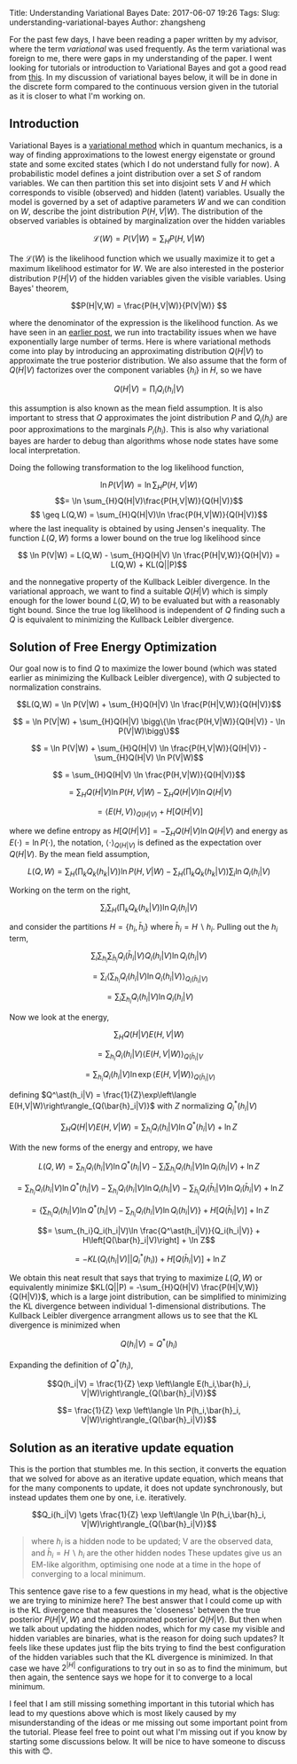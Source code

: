 Title: Understanding Variational Bayes
Date: 2017-06-07 19:26
Tags:
Slug: understanding-variational-bayes
Author: zhangsheng

For the past few days, I have been reading a paper written by my advisor, where the term *variational* was used frequently. As the term variational was foreign to me, there were gaps in my understanding of the paper. I went looking for tutorials or introduction to Variational Bayes and got a good read from [this](http://www.orchid.ac.uk/eprints/40/1/fox_vbtut.pdf). In my discussion of variational bayes below, it will be in done in the discrete form compared to the continuous version given in the tutorial as it is closer to what I'm working on.

## Introduction

Variational Bayes is a [variational method](https://en.wikipedia.org/wiki/Variational_method_(quantum_mechanics)) which in quantum mechanics, is a way of finding approximations to the lowest energy eigenstate or ground state and some excited states (which I do not understand fully for now). A probabilistic model defines a joint distribution over a set $S$ of random variables. We can then partition this set into disjoint sets $V$ and $H$ which corresponds to visible (observed) and hidden (latent) variables. Usually the model is governed by a set of adaptive parameters $W$ and we can condition on $W$, describe the joint distribution $P(H,V|W)$. The distribution of the observed variables is obtained by marginalization over the hidden variables

$$\mathcal{L}(W) = P(V|W) = \sum_{H} P(H,V|W)$$

The $\mathcal{L}(W)$ is the likelihood function which we usually maximize it to get a maximum likelihood estimator for $W$. We are also interested in the posterior distribution $\mathbb{P}(H|V)$ of the hidden variables given the visible variables. Using Bayes' theorem,

$$P(H|V,W) = \frac{P(H,V|W)}{P(V|W)} $$

where the denominator of the expression is the likelihood function. As we have seen in an [earlier post](https://zunction.github.io/2016/12/a-prelude-to-mpf/), we run into tractability issues when we have exponentially large number of terms. Here is where variational methods come into play by introducing an approximating distribution $Q(H|V)$ to approximate the true posterior distribution. We also assume that the form of $Q(H|V)$ factorizes over the component variables $\{h_i\}$ in $H$, so we have

$$Q(H|V) = \prod_{i}Q_i(h_i|V)$$

this assumption is also known as the mean field assumption. It is also important to stress that $Q$ approximates the joint distribution $P$ and $Q_i(h_i)$ are poor approximations to the marginals $P_i(h_i)$. This is also why variational bayes are harder to debug than algorithms whose node states have some local interpretation.

Doing the following transformation to the log likelihood function,

$$ \ln P(V|W) = \ln \sum_{H}P(H,V|W)$$
$$= \ln \sum_{H}Q(H|V)\frac{P(H,V|W)}{Q(H|V)}$$
$$ \geq L(Q,W) = \sum_{H}Q(H|V)\ln \frac{P(H,V|W)}{Q(H|V)}$$
where the last inequality is obtained by using Jensen's inequality. The function $L(Q,W)$ forms a lower bound on the true log likelihood since

$$ \ln P(V|W) = L(Q,W) - \sum_{H}Q(H|V) \ln \frac{P(H|V,W)}{Q(H|V)} = L(Q,W) + KL(Q||P)$$

and the nonnegative property of the Kullback Leibler divergence. In the variational approach, we want to find a suitable $Q(H|V)$ which is simply enough for the lower bound $L(Q,W)$ to be evaluated but with a reasonably tight bound. Since the true log likelihood is independent of $Q$ finding such a $Q$ is equivalent to minimizing the Kullback Leibler divergence.

## Solution of Free Energy Optimization

Our goal now is to find $Q$ to maximize the lower bound (which was stated earlier as minimizing the Kullback Leibler divergence), with $Q$ subjected to normalization constrains.

$$L(Q,W) =  \ln P(V|W) + \sum_{H}Q(H|V) \ln \frac{P(H|V,W)}{Q(H|V)}$$

$$ =  \ln P(V|W) + \sum_{H}Q(H|V) \bigg\{\ln \frac{P(H,V|W)}{Q(H|V)} - \ln P(V|W)\bigg\}$$

$$ =  \ln P(V|W) + \sum_{H}Q(H|V) \ln \frac{P(H,V|W)}{Q(H|V)} - \sum_{H}Q(H|V) \ln P(V|W)$$

$$ = \sum_{H}Q(H|V) \ln \frac{P(H,V|W)}{Q(H|V)}$$

$$ = \sum_{H}Q(H|V) \ln P(H,V|W) -\sum_{H}Q(H|V) \ln Q(H|V)$$

$$ = \left\langle E(H,V)\right\rangle_{Q(H|V)} + H\left[Q(H|V)\right]$$

where we define entropy as $H\left[Q(H|V)\right] = -\sum_{H}Q(H|V) \ln Q(H|V)$ and energy as $E(\cdot) = \ln P(\cdot)$, the notation, $\left\langle\cdot\right\rangle_{Q(H|V)}$ is defined as the expectation over $Q(H|V)$. By the mean field assumption,

$$L(Q,W) = \sum_{H}\left(\prod_{k}Q_k(h_k|V)\right) \ln P(H,V|W) -\sum_{H}\left(\prod_{k}Q_k(h_k|V)\right) \sum_{i}\ln Q_i(h_i|V)$$

Working on the term on the right,

$$\sum_{i}\sum_{H}\left(\prod_{k}Q_k(h_k|V)\right) \ln Q_i(h_i|V)$$

and consider the partitions $H = \{h_i, \bar{h}_i\}$ where $\bar{h}_i = H\backslash h_i$. Pulling out the $h_i$ term,

$$\sum_{i}\sum_{h_i}\sum_{\bar{h}_i}Q_i(\bar{h}_i|V)Q_i(h_i|V) \ln Q_i(h_i|V)$$

$$ = \sum_{i}\left\langle\sum_{h_i}Q_i(h_i|V) \ln Q_i(h_i|V)\right\rangle_{Q_i(\bar{h}_i|V)}$$

$$ = \sum_{i}\sum_{h_i}Q_i(h_i|V) \ln Q_i(h_i|V)$$

Now we look at the energy,

$$\sum_{H}Q(H|V) E(H,V|W)$$

$$= \sum_{h_i}Q_i(h_i|V)\left\langle  E(H,V|W)\right\rangle_{Q(\bar{h}_i|V}$$

$$= \sum_{h_i}Q_i(h_i|V)\ln \exp\left\langle  E(H,V|W)\right\rangle_{Q(\bar{h}_i|V)}$$

defining $Q^\ast(h_i|V) = \frac{1}{Z}\exp\left\langle  E(H,V|W)\right\rangle_{Q(\bar{h}_i|V)}$  with $Z$ normalizing $Q_i^\ast(h_i|V)$

$$\sum_{H}Q(H|V) E(H,V|W) = \sum_{h_i}Q_i(h_i|V)\ln Q^\ast(h_i|V) + \ln Z$$

With the new forms of the energy and entropy, we have

$$L(Q,W) = \sum_{h_i}Q_i(h_i|V)\ln Q^\ast(h_i|V) - \sum_{i}\sum_{h_i}Q_i(h_i|V) \ln Q_i(h_i|V) + \ln Z$$

$$= \sum_{h_i}Q_i(h_i|V)\ln Q^\ast(h_i|V) - \sum_{h_i}Q_i(h_i|V) \ln Q_i(h_i|V) - \sum_{\bar{h}_i}Q_i(\bar{h}_i|V) \ln Q_i(\bar{h}_i|V) + \ln Z$$

$$= \bigg\{\sum_{h_i}Q_i(h_i|V)\ln Q^\ast(h_i|V) - \sum_{h_i}Q_i(h_i|V) \ln Q_i(h_i|V)\bigg\} + H\left[Q(\bar{h}_i|V)\right] + \ln Z$$

$$= \sum_{h_i}Q_i(h_i|V)\ln \frac{Q^\ast(h_i|V)}{Q_i(h_i|V)} + H\left[Q(\bar{h}_i|V)\right] + \ln Z$$

$$= -KL(Q_i(h_i|V)||Q_i^\ast(h_i)) + H\left[Q(\bar{h}_i|V)\right] + \ln Z$$

We obtain this neat result that says that trying to maximize $L(Q,W)$ or equivalently minimize $KL(Q||P) = -\sum_{H}Q(H|V) \frac{P(H|V,W)}{Q(H|V)}$, which is a large joint distribution, can be simplified to minimizing the KL divergence between individual 1-dimensional distributions. The Kullback Leibler divergence arrangment allows us to see that the KL divergence is minimized when

$$Q(h_i|V) = Q^\ast(h_i)$$

Expanding the definition of $Q^\ast(h_i)$,

$$Q(h_i|V) = \frac{1}{Z} \exp \left\langle E(h_i,\bar{h}_i, V|W)\right\rangle_{Q(\bar{h}_i|V)}$$

$$= \frac{1}{Z} \exp \left\langle \ln P(h_i,\bar{h}_i, V|W)\right\rangle_{Q(\bar{h}_i|V)}$$

## Solution as an iterative update equation

This is the portion that stumbles me. In this section, it converts the equation that we solved for above as an iterative update equation, which means that for the many components to update, it does not update synchronously, but instead updates them one by one, i.e. iteratively.

$$Q_i(h_i|V) \gets \frac{1}{Z} \exp \left\langle \ln P(h_i,\bar{h}_i, V|W)\right\rangle_{Q(\bar{h}_i|V)}$$

>where $h_i$ is a hidden node to be updated; V are the observed data, and $\bar{h}_i = H\backslash h_i$
are the other hidden nodes
These updates give us an EM-like algorithm, optimising
one node at a time in the hope of converging to a local minimum.

This sentence gave rise to a few questions in my head, what is the objective we are trying to minimize here? The best answer that I could come up with is the KL divergence that measures the 'closeness' between the true posterior $P(H|V,W)$ and the approximated posterior $Q(H|V)$. But then when we talk about updating the hidden nodes, which for my case my visible and hidden variables are binaries, what is the reason for doing such updates? It feels like these updates just flip the bits trying to find the best configuration of the hidden variables such that the KL divergence is minimized. In that case we have $2^{|H|}$ configurations to try out in so as to find the minimum, but then again, the sentence says we hope for it to converge to a local minimum.

I feel that I am still missing something important in this tutorial which has lead to my questions above which is most likely caused by my misunderstanding of the ideas or me missing out some important point from the tutorial. Please feel free to point out what I'm missing out if you know by starting some discussions below. It will be nice to have someone to discuss this with :blush:. 

